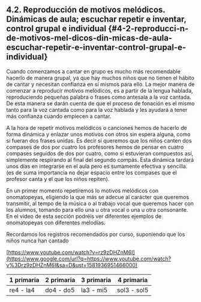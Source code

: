 ## 4.2\. Reproducción de motivos melódicos. Dinámicas de aula; escuchar repetir e inventar, control grupal e individual {#4-2-reproducci-n-de-motivos-mel-dicos-din-micas-de-aula-escuchar-repetir-e-inventar-control-grupal-e-individual}

Cuando comenzamos a cantar en grupo es mucho más recomendable hacerlo de manera grupal, ya que hay muchos niños que no tienen el hábito de cantar y necesitan confianza en sí mismos para ello. La mejor manera de comenzar a reproducir motivos melódicos, es a partir de la lengua hablada, reproduciendo pequeñas palabra o frases como antesala a la voz cantada. De esta manera se darán cuenta de que el proceso de fonación es el mismo tanto para la voz cantada como para la voz hablada y les ayudará a tener más confianza cuando empiecen a cantar.

A la hora de repetir motivos melódicos o canciones hemos de hacerlo de forma dinámica y enlazar unos motivos con otros sin espera alguna, como si fueran dos frases unidas. Es decir si queremos que los niños canten dos compases de dos por cuatro los profesores hemos de pensar en cuatro compases seguidos de dos por cuatro, como si estuvieran compuestos así, simplemente respirando al final del segundo compás. Esta dinámica tardará unos días en integrarse en el aula pero es sumamente efectiva y sencilla. (es de suma importancia no dejar espacio entre los compases que el profesor canta y el que los niños repiten).

En un primer momento repetiremos lo motivos melódicos con onomatopeyas, eligiendo la que más se adecue al carácter que queremos transmitir, al tempo de la música o al trabajo vocal que queremos hacer con los alumnos, tomando para ello una u otra vocal o una u otra consonante. En el video de esta sección podréis ver diferentes ejemplos de onomatopeyas con diferentes melodías.

Recordamos los registros recomendados por curso, suponiendo que los niños nunca han cantado

[https://www.youtube.com/watch?v=rz9zDHZnM6I](https://www.google.com/url?q=https://www.youtube.com/watch?v%3Drz9zDHZnM6I&sa=D&ust=1581936951466000)

| 1 primaria | 2 primaria | 3 primaria | 4 primaria |
| --- | --- | --- | --- |
| re4 - la4 | do4 - do5 | la3 - mi5 | sol3 - sol5 |